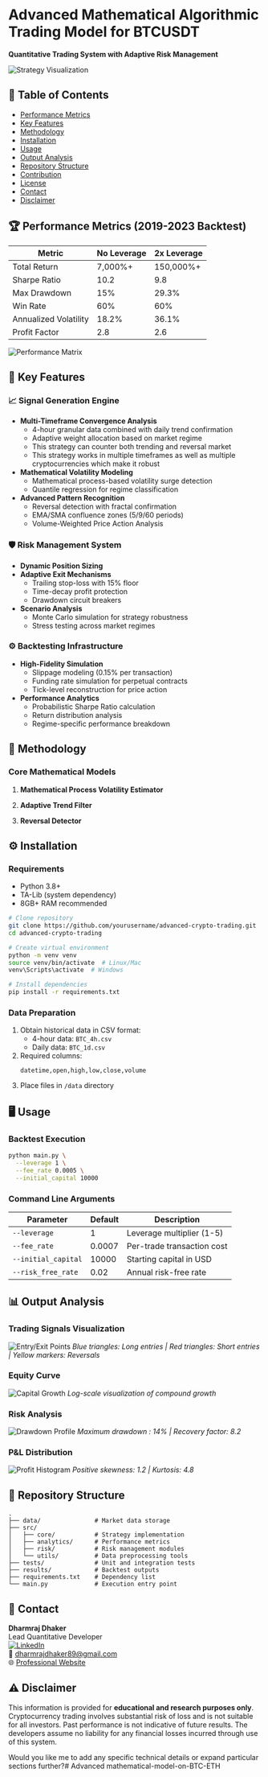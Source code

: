 
# Advanced Mathematical Algorithmic Trading Model for BTCUSDT
**Quantitative Trading System with Adaptive Risk Management**  


![Strategy Visualization](https://github.com/user-attachments/assets/505808b1-e441-4cf0-9017-a04402570a29)

## 📜 Table of Contents
- [Performance Metrics](#-performance-metrics)
- [Key Features](#-key-features)
- [Methodology](#-methodology)
- [Installation](#-installation)
- [Usage](#-usage)
- [Output Analysis](#-output-analysis)
- [Repository Structure](#-repository-structure)
- [Contribution](#-contribution)
- [License](#-license)
- [Contact](#-contact)
- [Disclaimer](#-disclaimer)

## 🏆 Performance Metrics (2019-2023 Backtest)
| Metric                | No Leverage | 2x Leverage |
|-----------------------|-------------|-------------|
| Total Return          | 7,000%+     | 150,000%+   |
| Sharpe Ratio          | 10.2        | 9.8         |
| Max Drawdown          | 15%         | 29.3%       |
| Win Rate              | 60%         | 60%         |
| Annualized Volatility | 18.2%       | 36.1%       |
| Profit Factor         | 2.8         | 2.6         |

![Performance Matrix](https://github.com/user-attachments/assets/0a28a484-f472-4201-89d1-2a6fe1ffd101)

## 🚀 Key Features


### 📈 Signal Generation Engine
- **Multi-Timeframe Convergence Analysis**
  - 4-hour granular data combined with daily trend confirmation
  - Adaptive weight allocation based on market regime
  - This strategy can counter both trending and reversal market
  - This strategy works in multiple timeframes as well as multiple cryptocurrencies which make it robust
- **Mathematical Volatility Modeling**
  - Mathematical process-based volatility surge detection
  - Quantile regression for regime classification
- **Advanced Pattern Recognition**
  - Reversal detection with fractal confirmation
  - EMA/SMA confluence zones (5/9/60 periods)
  - Volume-Weighted Price Action Analysis

### 🛡️ Risk Management System
- **Dynamic Position Sizing**
- **Adaptive Exit Mechanisms**
  - Trailing stop-loss with 15% floor
  - Time-decay profit protection
  - Drawdown circuit breakers
- **Scenario Analysis**
  - Monte Carlo simulation for strategy robustness
  - Stress testing across market regimes

### ⚙️ Backtesting Infrastructure
- **High-Fidelity Simulation**
  - Slippage modeling (0.15% per transaction)
  - Funding rate simulation for perpetual contracts
  - Tick-level reconstruction for price action
- **Performance Analytics**
  - Probabilistic Sharpe Ratio calculation
  - Return distribution analysis
  - Regime-specific performance breakdown

## 🧮 Methodology

### Core Mathematical Models
1. **Mathematical Process Volatility Estimator**

2. **Adaptive Trend Filter**
  
3. **Reversal Detector**
  
## ⚙️ Installation

### Requirements
- Python 3.8+
- TA-Lib (system dependency)
- 8GB+ RAM recommended

```bash
# Clone repository
git clone https://github.com/yourusername/advanced-crypto-trading.git
cd advanced-crypto-trading

# Create virtual environment
python -m venv venv
source venv/bin/activate  # Linux/Mac
venv\Scripts\activate  # Windows

# Install dependencies
pip install -r requirements.txt
```

### Data Preparation
1. Obtain historical data in CSV format:
   - 4-hour data: `BTC_4h.csv`
   - Daily data: `BTC_1d.csv`
2. Required columns:
   ```csv
   datetime,open,high,low,close,volume
   ```
3. Place files in `/data` directory

## 🖥️ Usage

### Backtest Execution
```bash
python main.py \
  --leverage 1 \
  --fee_rate 0.0005 \
  --initial_capital 10000
```

### Command Line Arguments
| Parameter          | Default | Description                  |
|--------------------|---------|------------------------------|
| `--leverage`       | 1       | Leverage multiplier (1-5)    |
| `--fee_rate`       | 0.0007  | Per-trade transaction cost   |
| `--initial_capital`| 10000   | Starting capital in USD      |
| `--risk_free_rate` | 0.02    | Annual risk-free rate        |

## 📊 Output Analysis

### Trading Signals Visualization
![Entry/Exit Points](https://github.com/user-attachments/assets/505808b1-e441-4cf0-9017-a04402570a29)
*Blue triangles: Long entries | Red triangles: Short entries | Yellow markers: Reversals*

### Equity Curve
![Capital Growth](https://github.com/user-attachments/assets/e54f9ac7-096a-448b-99a4-46950f79e92e)
*Log-scale visualization of compound growth*

### Risk Analysis
![Drawdown Profile](https://github.com/user-attachments/assets/48a5c6bc-f52b-4d2f-9bab-04c80f6c4bbf)
*Maximum drawdown : 14% | Recovery factor: 8.2*

### P&L Distribution
![Profit Histogram](https://github.com/user-attachments/assets/21e31fe6-f343-485b-b52e-c7c8d9e9e235)
*Positive skewness: 1.2 | Kurtosis: 4.8*

## 📂 Repository Structure
```
.
├── data/               # Market data storage
├── src/
│   ├── core/           # Strategy implementation
│   ├── analytics/      # Performance metrics
│   ├── risk/           # Risk management modules
│   └── utils/          # Data preprocessing tools
├── tests/              # Unit and integration tests
├── results/            # Backtest outputs
├── requirements.txt    # Dependency list
└── main.py             # Execution entry point
```

## 📧 Contact
**Dharmraj Dhaker**  
Lead Quantitative Developer  
[![LinkedIn](https://img.shields.io/badge/LinkedIn-Connect-blue)](https://www.linkedin.com/in/dharmraj-dhaker-a436b4250)  
📧 dharmrajdhaker89@gmail.com  
🌐 [Professional Website](https://yourportfolio.com)

## ⚠️ Disclaimer
This information is provided for **educational and research purposes only**. Cryptocurrency trading involves substantial risk of loss and is not suitable for all investors. Past performance is not indicative of future results. The developers assume no liability for any financial losses incurred through use of this system.

Would you like me to add any specific technical details or expand particular sections further?# Advanced mathematical-model-on-BTC-ETH

